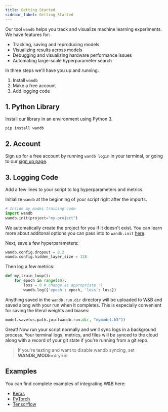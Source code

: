 ```yaml
---
title: Getting Started
sidebar_label: Getting Started
---
```


Our tool `wandb` helps you track and visualize machine learning experiments. We have features for:
- Tracking, saving and reproducing models
- Visualizing results across models
- Debugging and visualizing hardware performance issues
- Automating large-scale hyperparameter search

In three steps we'll have you up and running.
1. Install `wandb`
2. Make a free account
3. Add logging code


## 1. Python Library
Install our library in an environment using Python 3.
```shell
pip install wandb
```

## 2. Account

Sign up for a free account by running `wandb login` in your terminal, or going to our [sign up page](https://app.wandb.ai/login?signup=true).

## 3. Logging Code
Add a few lines to your script to log hyperparameters and metrics.

Initialize `wandb` at the beginning of your script right after the imports.
```python
# Inside my model training code
import wandb
wandb.init(project="my-project")
```
We automatically create the project for you if it doesn't exist. You can learn more about additonal options you can pass into to `wandb.init` [here](configs).

Next, save a few hyperparameters:

```python
wandb.config.dropout = 0.2
wandb.config.hidden_layer_size = 128
```

Then log a few metrics:
```python
def my_train_loop():
    for epoch in range(10):
        loss = 0 # change as appropriate :)
        wandb.log({'epoch': epoch, 'loss': loss})
```

Anything saved in the `wandb.run.dir` directory will be uploaded to W&B and saved along with your run when it completes. This is especially convenient for saving the literal weights and biases:
```python
model.save(os.path.join(wandb.run.dir, "mymodel.h5"))
```

Great! Now run your script normally and we'll sync logs in a background process. Your terminal logs, metrics, and files will be synced to the cloud along with a record of your git state if you're running from a git repo.

> If you're testing and want to disable wandb syncing, set **WANDB_MODE**=dryrun

## Examples

You can find complete examples of integrating W&B here:

- [Keras](frameworks/keras-example)
- [PyTorch](frameworks/pytorch-example)
- [Tensorflow](frameworks/tensorflow-example)

